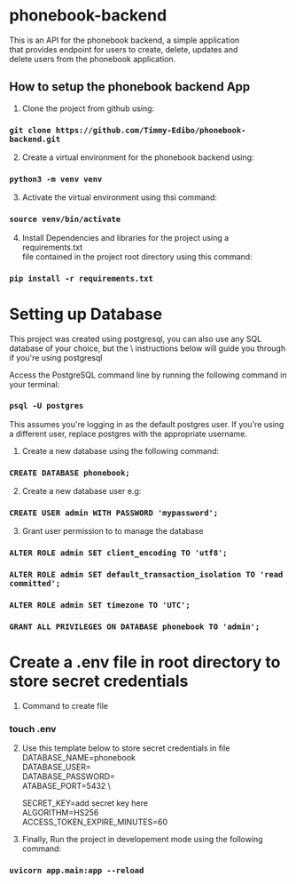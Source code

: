 # phonebook-backend


This is an API for the phonebook backend, a simple application \
that provides endpoint for users to create, delete, updates and \
delete users from the phonebook application.

## How to setup the phonebook backend App

1. Clone the project from github using:
### `git clone https://github.com/Timmy-Edibo/phonebook-backend.git`

2. Create a virtual environment for the phonebook backend using:
### `python3 -m venv venv`

3. Activate  the virtual environment using thsi command:
### `source venv/bin/activate`

4. Install Dependencies and libraries for the project using a requirements.txt \
file contained in the project root directory using this command:

### `pip install -r requirements.txt`

# Setting up Database
This project was created using postgresql, you can also use any SQL database of your choice, but the \ instructions below will guide you through if you're using postgresql


Access the PostgreSQL command line by running the following command in your terminal:
### `psql -U postgres`
This assumes you're logging in as the default postgres user. 
If you're using a different user, replace postgres with the appropriate username.

1. Create a new database using the following command:
### `CREATE DATABASE phonebook;`

2. Create a new database user e.g:
### `CREATE USER admin WITH PASSWORD 'mypassword';`

3. Grant user permission to to manage the database
### `ALTER ROLE admin SET client_encoding TO 'utf8'; `
### `ALTER ROLE admin SET default_transaction_isolation TO 'read committed';`
### `ALTER ROLE admin SET timezone TO 'UTC';`

### `GRANT ALL PRIVILEGES ON DATABASE phonebook TO 'admin';`


# Create a .env file in root directory to store secret credentials
1. Command to create file
### touch .env

2. Use this template below to store secret credentials in file \
    DATABASE_NAME=phonebook \
    DATABASE_USER= \
    DATABASE_PASSWORD= \
    ATABASE_PORT=5432 \

    SECRET_KEY=add secret key here \
    ALGORITHM=HS256 \
    ACCESS_TOKEN_EXPIRE_MINUTES=60


4. Finally, Run the project in developement mode using the following command:
### `uvicorn app.main:app --reload`
